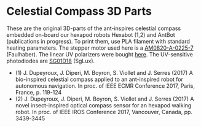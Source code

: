 # Celestial Compass 3D Parts

These are the original 3D-parts of the ant-inspires celestial compass embedded on-board our hexapod robots Hexabot (1,2) and AntBot (publications in progress). To print them, use PLA filament with standard heating parameters. The stepper motor used here is a [AM0820-A-0225-7](https://www.faulhaber.com/en/products/series/am0820/) (Faulhaber). The linear UV polarizers were bought [here](https://www.knightoptical.com/stock/optical-components/uvvisnir-optics/polarisers/sheet-polarisers/). The UV-sensitive photodiodes are [SG01D18](https://octopart.com/sg01d-18-sglux-25506781) (SgLux). 

* (1) J. Dupeyroux, J. Diperi, M. Boyron, S. Viollet and J. Serres (2017) A bio-inspired celestial compass applied to an ant-inspired robot for autonomous navigation. In proc. of IEEE ECMR Conference 2017, Paris, France, p. 119-124
* (2) J. Dupeyroux, J. Diperi, M. Boyron, S. Viollet and J. Serres (2017) A novel insect-inspired optical compass sensor for an hexapod walking robot. In proc. of IEEE IROS Conference 2017, Vancouver, Canada, pp. 3439-3445
